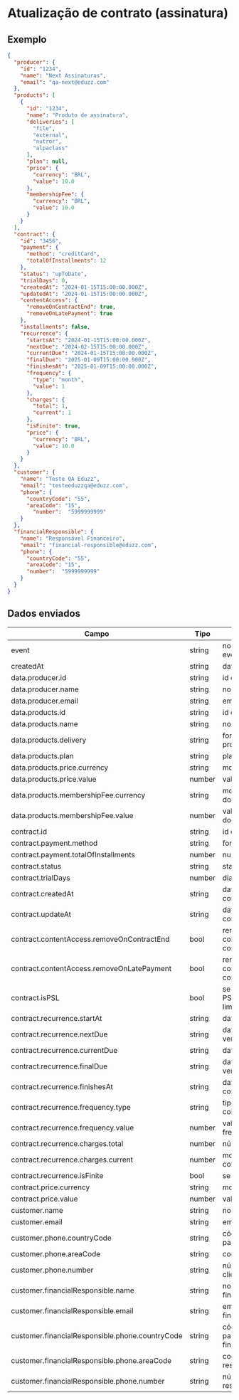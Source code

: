 # Atualização de contrato (assinatura)

## Exemplo

```json
{
  "producer": {
    "id": "1234",
    "name": "Next Assinaturas",
    "email": "qa-next@eduzz.com"
  },
  "products": [
    {
      "id": "1234",
      "name": "Produto de assinatura",
      "deliveries": [
        "file",
        "external",
        "nutror",
        "alpaclass"
      ],
      "plan": null,
      "price": {
        "currency": "BRL",
        "value": 10.0
      },
      "membershipFee": {
        "currency": "BRL",
        "value": 10.0
      }
    }
  ],
  "contract": {
    "id": "3456",
    "payment": {
      "method": "creditCard",
      "totalOfInstallments": 12
    },
    "status": "upToDate",
    "trialDays": 0,
    "createdAt": "2024-01-15T15:00:00.000Z",
    "updatedAt": "2024-01-15T15:00:00.000Z",
    "contentAccess": {
      "removeOnContractEnd": true,
      "removeOnLatePayment": true
    },
    "installments": false,
    "recurrence": {
      "startsAt": "2024-01-15T15:00:00.000Z",
      "nextDue": "2024-02-15T15:00:00.000Z",
      "currentDue": "2024-01-15T15:00:00.000Z",
      "finalDue": "2025-01-09T15:00:00.000Z",
      "finishesAt": "2025-01-09T15:00:00.000Z",
      "frequency": {
        "type": "month",
        "value": 1
      },
      "charges": {
        "total": 1,
        "current": 1
      },
      "isFinite": true,
      "price": {
        "currency": "BRL",
        "value": 10.0
      }
    }
  },
  "customer": {
    "name": "Teste QA Eduzz",
    "email": "testeeduzzqa@eduzz.com",
    "phone": {
      "countryCode": "55",
      "areaCode": "15",
        "number":  "5999999999"
    }
  },
  "financialResponsible": {
    "name": "Responsável Financeiro",
    "email": "financial-responsible@eduzz.com",
    "phone": {
      "countryCode": "55",
      "areaCode": "15",
      "number":  "5999999999"
    }
  }
}
```

## Dados enviados


| Campo                                           | Tipo   |     Descrição                                        |
|-------------------------------------------------|--------|------------------------------------------------------|
| event                                           | string | nome do evento(contract_updated)                     |
| createdAt                                       | string | data de criação do evento                            |
| data.producer.id                                | string | id do produtor                                       |
| data.producer.name                              | string | nome do produtor                                     |
| data.producer.email                             | string | email do produtor                                    |
| data.products.id                                | string | id do produto                                        |
| data.products.name                              | string | nome do produto                                      |
| data.products.delivery                          | string | forma de entrega do produto                          |
| data.products.plan                              | string | plano do produto                                     |
| data.products.price.currency                    | string | moeda usada no produto                               |
| data.products.price.value                       | number | valor do produto                                     |
| data.products.membershipFee.currency            | string | moeda da taxa de adesão do produto                   |
| data.products.membershipFee.value               | number | valor da taxa de adesão do produto                   |
| contract.id                                     | string | id do contrato                                       |
| contract.payment.method                         | string | forma de pagamento                                   |
| contract.payment.totalOfInstallments            | number | numero de parcelas                                   |
| contract.status                                 | string | status do contrato                                   |
| contract.trialDays                              | number | dias de teste                                        |
| contract.createdAt                              | string | data de criação do contrato                          |
| contract.updateAt                               | string | data de atualização do contrato                      |
| contract.contentAccess.removeOnContractEnd      | bool   | remover acesso ao conteúdo no final do contrato      |
| contract.contentAccess.removeOnLatePayment      | bool   | remover acesso ao conteúdo de pagamento com atraso   |
| contract.isPSL                                  | bool   | se o contrato é PSL(parcelamento sem limite)         |
| contract.recurrence.startAt                     | string | data de inicio do contrato                           |
| contract.recurrence.nextDue                     | string | data do próximo vencimento                           |
| contract.recurrence.currentDue                  | string | data atual do contrato                               |
| contract.recurrence.finalDue                    | string | data do último vencimento                            |
| contract.recurrence.finishesAt                  | string | data do termino do contrato                          |
| contract.recurrence.frequency.type              | string | tipo de frequência da cobrança                       |
| contract.recurrence.frequency.value             | number | valor referente a frequência da cobrança             |
| contract.recurrence.charges.total               | number | número de cobranças                                  |
| contract.recurrence.charges.current             | number | moeda usada nas cobranças                            |
| contract.recurrence.isFinite                    | bool   | se é finito ou infinito                              |
| contract.price.currency                         | string | moeda usada no preço                                 |
| contract.price.value                            | number |  valor do contrato                                   |
| customer.name                                   | string | nome do cliente                                      |
| customer.email                                  | string | email do cliente                                     |
| customer.phone.countryCode                      | string | código de telefone do pais do cliente                |
| customer.phone.areaCode                         | string | codigo de área do cliente                            |
| customer.phone.number                           | string | número de telefone do cliente                        |
| customer.financialResponsible.name              | string | nome do resposável financeiro                        |
| customer.financialResponsible.email             | string | email do responsável financeiro                      |
| customer.financialResponsible.phone.countryCode | string | código de telefone do pais do resposável financeiro  |
| customer.financialResponsible.phone.areaCode    | string | codigo de área do responsável financeiro             |
| customer.financialResponsible.phone.number      | string | número de telefone do responsável financeiro         |
